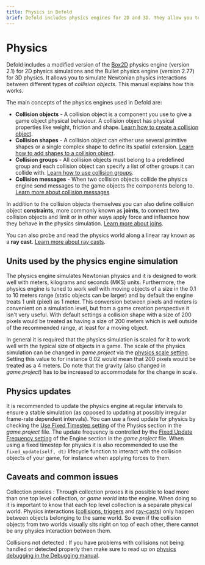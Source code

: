 ```yaml
---
title: Physics in Defold
brief: Defold includes physics engines for 2D and 3D. They allow you to simulate Newtonian physics interactions between different types of collision objects.
---
```


# Physics

Defold includes a modified version of the [Box2D](http://www.box2d.org) physics engine (version 2.1) for 2D physics simulations and the Bullet physics engine (version 2.77) for 3D physics. It allows you to simulate Newtonian physics interactions between different types of _collision objects_. This manual explains how this works.

The main concepts of the physics engines used in Defold are:

* **Collision objects** - A collision object is a component you use to give a game object physical behaviour. A collision object has physical properties like weight, friction and shape. [Learn how to create a collision object](/manuals/physics-objects).
* **Collision shapes** - A collision object can either use several primitive shapes or a single complex shape to define its spatial extension. [Learn how to add shapes to a collision object](/manuals/physics-shapes).
* **Collision groups** - All collision objects must belong to a predefined group and each collision object can specify a list of other groups it can collide with. [Learn how to use collision groups](/manuals/physics-groups).
* **Collision messages** - When two collision objects collide the physics engine send messages to the game objects the components belong to. [Learn more about collision messages](/manuals/physics-messages)

In addition to the collision objects themselves you can also define collision object **constraints**, more commonly known as **joints**, to connect two collision objects and limit or in other ways apply force and influence how they behave in the physics simulation. [Learn more about joins](/manuals/physics-joints).

You can also probe and read the physics world along a linear ray known as a **ray cast**. [Learn more about ray casts](/manuals/physics-ray-casts).


## Units used by the physics engine simulation

The physics engine simulates Newtonian physics and it is designed to work well with meters, kilograms and seconds (MKS) units. Furthermore, the physics engine is tuned to work well with moving objects of a size in the 0.1 to 10 meters range (static objects can be larger) and by default the engine treats 1 unit (pixel) as 1 meter. This conversion between pixels and meters is convenient on a simulation level, but from a game creation perspective it isn't very useful. With default settings a collision shape with a size of 200 pixels would be treated as having a size of 200 meters which is well outside of the recommended range, at least for a moving object.

In general it is required that the physics simulation is scaled for it to work well with the typical size of objects in a game. The scale of the physics simulation can be changed in *game.project* via the [physics scale setting](/manuals/project-settings/#physics). Setting this value to for instance 0.02 would mean that 200 pixels would be treated as a 4 meters. Do note that the gravity (also changed in *game.project*) has to be increased to accommodate for the change in scale.


## Physics updates

It is recommended to update the physics engine at regular intervals to ensure a stable simulation (as opposed to updating at possibly irregular frame-rate dependent intervals). You can use a fixed update for physics by checking the [Use Fixed Timestep setting](/manuals/project-settings/#physics) of the Physics section in the *game.project* file. The update frequency is controlled by the [Fixed Update Frequency setting](/manuals/project-settings/#engine) of the Engine section in the *game.project* file. When using a fixed timestep for physics it is also recommended to use the `fixed_update(self, dt)` lifecycle function to interact with the collision objects of your game, for instance when applying forces to them.


## Caveats and common issues

Collection proxies
: Through collection proxies it is possible to load more than one top level collection, or *game world* into the engine. When doing so it is important to know that each top level collection is a separate physical world. Physics interactions ([collisions, triggers](/manuals/physics-messages) and [ray-casts](/manuals/physics-ray-casts)) only happen between objects belonging to the same world. So even if the collision objects from two worlds visually sits right on top of each other, there cannot be any physics interaction between them.

Collisions not detected
: If you have problems with collisions not being handled or detected properly then make sure to read up on [physics debugging in the Debugging manual](/manuals/debugging/#debugging-problems-with-physics).
